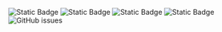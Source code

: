 ![Static Badge](https://img.shields.io/badge/blacklists-60-000000) ![Static Badge](https://img.shields.io/badge/blacklisted-2731253-cc0000) ![Static Badge](https://img.shields.io/badge/whitelisted-2242-00CC00) ![Static Badge](https://img.shields.io/badge/streaming_blacklist-28106-000000) ![GitHub issues](https://img.shields.io/github/issues/fabriziosalmi/blacklists)
